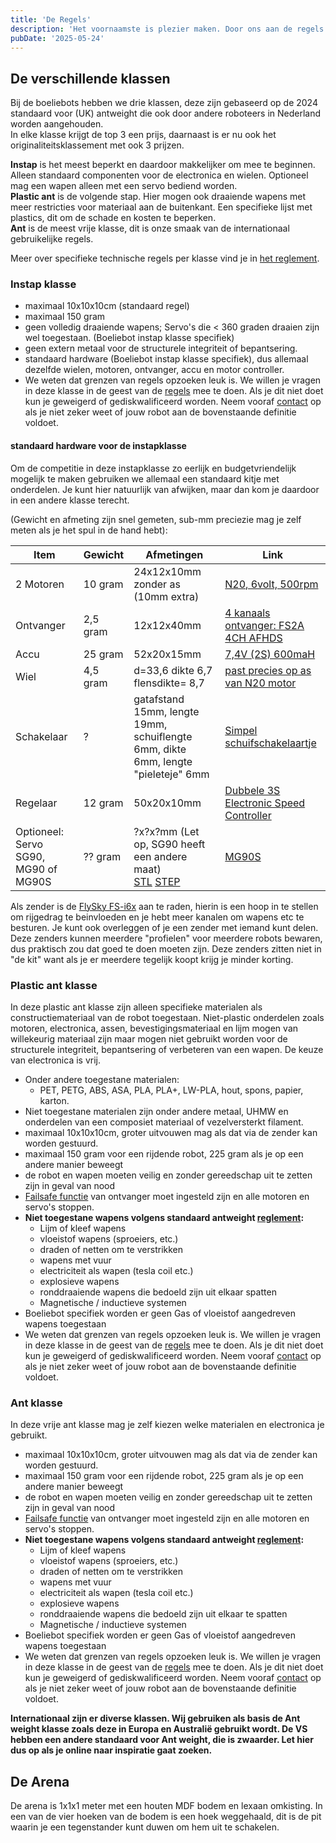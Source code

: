 ```yaml
---
title: 'De Regels'
description: 'Het voornaamste is plezier maken. Door ons aan de regels te houden, houden we het voor iedereen gezellig.'
pubDate: '2025-05-24'
---
```


## De verschillende klassen
Bij de boeliebots hebben we drie klassen, deze zijn gebaseerd op de 2024 standaard voor (UK) antweight die ook door andere roboteers in Nederland worden aangehouden.   
In elke klasse krijgt de top 3 een prijs, daarnaast is er nu ook het originaliteitsklassement met ook 3 prijzen.

**Instap** is het meest beperkt en daardoor makkelijker om mee te beginnen. Alleen standaard componenten voor de electronica en wielen. Optioneel mag een wapen alleen met een servo bediend worden.   
**Plastic ant** is de volgende stap. Hier mogen ook draaiende wapens met meer restricties voor materiaal aan de buitenkant. Een specifieke lijst met plastics, dit om de schade en kosten te beperken.   
**Ant** is de meest vrije klasse, dit is onze smaak van de internationaal gebruikelijke regels.

Meer over specifieke technische regels per klasse vind je in [het reglement](/regels/reglement).

### Instap klasse
  * maximaal 10x10x10cm (standaard regel)
  * maximaal 150 gram
  * geen volledig draaiende wapens; Servo's die < 360 graden draaien zijn wel toegestaan. (Boeliebot instap klasse specifiek)
  * geen extern metaal voor de structurele integriteit of bepantsering.
  * standaard hardware (Boeliebot instap klasse specifiek), dus allemaal dezelfde wielen, motoren, ontvanger, accu en motor controller.
  * We weten dat grenzen van regels opzoeken leuk is. We willen je vragen in deze klasse in de geest van de [regels](/regels/reglement) mee te doen. Als je dit niet doet kun je geweigerd of gediskwalificeerd worden. Neem vooraf [contact](mailto:boeliebots@maakplek.nl) op als je niet zeker weet of jouw robot aan de bovenstaande definitie voldoet.

#### standaard hardware voor de instapklasse
Om de competitie in deze instapklasse zo eerlijk en budgetvriendelijk mogelijk te maken gebruiken we allemaal een standaard kitje met onderdelen. Je kunt hier natuurlijk van afwijken, maar dan kom je daardoor in een andere klasse terecht.

(Gewicht en afmeting zijn snel gemeten, sub-mm preciezie mag je zelf meten als je het spul in de hand hebt):

| Item                                   | Gewicht    | Afmetingen                                               | Link                                                                                                                                                                                                                     |
|---------------------------------------- |------------|----------------------------------------------------------|--------------------------------------------------------------------------------------------------------------------------------------------------------------------------------------------------------------------------|
| 2 Motoren                              | 10 gram    | 24x12x10mm zonder as (10mm extra)                        | [N20, 6volt, 500rpm](https://www.aliexpress.com/item/33022320164.html)                                                                                                            |
| Ontvanger                              | 2,5 gram   | 12x12x40mm                                               | [4 kanaals ontvanger: FS2A 4CH AFHDS](https://www.aliexpress.com/item/1005004900977069.html)                                                                                      |
| Accu                                   | 25 gram    | 52x20x15mm                                               | [7,4V (2S) 600maH](https://www.aliexpress.com/item/1005005760426036.html)                                                                                                         |
| Wiel                                   | 4,5 gram   | d=33,6 dikte 6,7 flensdikte= 8,7                         | [past precies op as van N20 motor](https://www.aliexpress.com/item/1005006117105238.html)                                                                                         |
| Schakelaar                             | ?          | gatafstand 15mm, lengte 19mm, schuiflengte 6mm, dikte 6mm, lengte "pieleteje" 6mm | [Simpel schuifschakelaartje](https://www.aliexpress.com/item/32812689209.html)                                                                                                    |
| Regelaar                               | 12 gram    | 50x20x10mm                                               | [Dubbele 3S Electronic Speed Controller](https://www.aliexpress.com/item/1005004609003005.html)                                                                                   |
| Optioneel: Servo SG90, MG90 of MG90S    | ?? gram    | ?x?x?mm (Let op, SG90 heeft een andere maat) <br> [STL](https://gitlab.com/KlaasYK/knokbots-parts/-/blob/12d08ba7a5b9c9b18254cf80336f1f14670d7e51/parts/MG90S_Servo.stl) [STEP](https://gitlab.com/KlaasYK/knokbots-parts/-/blob/12d08ba7a5b9c9b18254cf80336f1f14670d7e51/parts/MG90S_Servo.step) | [MG90S](https://nl.aliexpress.com/item/4000903254039.html) |

Als zender is de [FlySky FS-i6x](https://nl.aliexpress.com/item/1005006102515851.html) aan te raden, hierin is een hoop in te stellen om rijgedrag te beinvloeden en je hebt meer kanalen om wapens etc te besturen. Je kunt ook overleggen of je een zender met iemand kunt delen. Deze zenders kunnen meerdere "profielen" voor meerdere robots bewaren, dus praktisch zou dat goed te doen moeten zijn. Deze zenders zitten niet in "de kit" want als je er meerdere tegelijk koopt krijg je minder korting.

### Plastic ant klasse
In deze plastic ant klasse zijn alleen specifieke materialen als constructiemateriaal van de robot toegestaan. Niet-plastic onderdelen zoals motoren, electronica, assen, bevestigingsmateriaal en lijm mogen van willekeurig materiaal zijn maar mogen niet gebruikt worden voor de structurele integriteit, bepantsering of verbeteren van een wapen. De keuze van electronica is vrij.

  * Onder andere toegestane materialen:
    * PET, PETG, ABS, ASA, PLA, PLA+, LW-PLA, hout, spons, papier, karton. 
  * Niet toegestane materialen zijn onder andere metaal, UHMW en onderdelen van een composiet materiaal of vezelversterkt filament.
  * maximaal 10x10x10cm, groter uitvouwen mag als dat via de zender kan worden gestuurd.
  * maximaal 150 gram voor een rijdende robot, 225 gram als je op een andere manier beweegt
  * de robot en wapen moeten veilig en zonder gereedschap uit te zetten zijn in geval van nood
  * [Failsafe functie](https://www.youtube.com/watch?v=4DGZOaQOzJU) van ontvanger moet ingesteld zijn en alle motoren en servo's stoppen.
  * __Niet toegestane wapens volgens standaard antweight [reglement](/regels/reglement):__ 
    * Lijm of kleef wapens
    * vloeistof wapens (sproeiers, etc.)
    * draden of netten om te verstrikken
    * wapens met vuur
    * electriciteit als wapen (tesla coil etc.) 
    * explosieve wapens 
    * ronddraaiende wapens die bedoeld zijn uit elkaar spatten 
    * Magnetische / inductieve systemen 
  * Boeliebot specifiek worden er geen Gas of vloeistof aangedreven wapens toegestaan
  * We weten dat grenzen van regels opzoeken leuk is. We willen je vragen in deze klasse in de geest van de [regels](/regels/reglement) mee te doen. Als je dit niet doet kun je geweigerd of gediskwalificeerd worden. Neem vooraf [contact](mailto:boeliebots@maakplek.nl) op als je niet zeker weet of jouw robot aan de bovenstaande definitie voldoet.

### Ant klasse
In deze vrije ant klasse mag je zelf kiezen welke materialen en electronica je gebruikt.

  * maximaal 10x10x10cm, groter uitvouwen mag als dat via de zender kan worden gestuurd.
  * maximaal 150 gram voor een rijdende robot, 225 gram als je op een andere manier beweegt
  * de robot en wapen moeten veilig en zonder gereedschap uit te zetten zijn in geval van nood
  * [Failsafe functie](https://www.youtube.com/watch?v=4DGZOaQOzJU) van ontvanger moet ingesteld zijn en alle motoren en servo's stoppen.
  * __Niet toegestane wapens volgens standaard antweight [reglement](/regels/reglement):__ 
    * Lijm of kleef  wapens
    * vloeistof wapens (sproeiers, etc.)
    * draden of netten om te verstrikken
    * wapens met vuur
    * electriciteit als wapen (tesla coil etc.) 
    * explosieve wapens 
    * ronddraaiende wapens die bedoeld zijn uit elkaar te spatten
    * Magnetische / inductieve systemen 
  * Boeliebot specifiek worden er geen Gas of vloeistof aangedreven wapens toegestaan
  * We weten dat grenzen van regels opzoeken leuk is. We willen je vragen in deze klasse in de geest van de [regels](/regels/reglement) mee te doen. Als je dit niet doet kun je geweigerd of gediskwalificeerd worden. Neem vooraf [contact](mailto:boeliebots@maakplek.nl) op als je niet zeker weet of jouw robot aan de bovenstaande definitie voldoet.

**Internationaal zijn er diverse klassen. Wij gebruiken als basis de Ant weight klasse zoals deze in Europa en Australië gebruikt wordt. De VS hebben een andere standaard voor Ant weight, die is zwaarder. Let hier dus op als je online naar inspiratie gaat zoeken.**

## De Arena
De arena is 1x1x1 meter met een houten MDF bodem en lexaan omkisting. In een van de vier hoeken van de bodem is een hoek weggehaald, dit is de pit waarin je een tegenstander kunt duwen om hem uit te schakelen.
